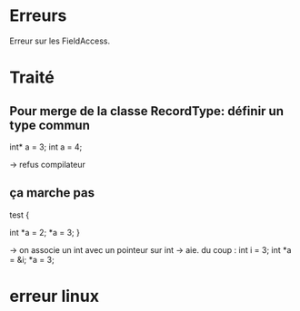 # Erreurs

Erreur sur les FieldAccess.

# Traité

## Pour merge de la classe RecordType: définir un type commun

int\* a = 3;
int a = 4;

-> refus compilateur

## ça marche pas

test {

int *a = 2;
*a = 3;
}

-> on associe un int avec un pointeur sur int -> aie.
du coup :
int i = 3;
int *a = &i;
*a = 3;

# erreur linux
